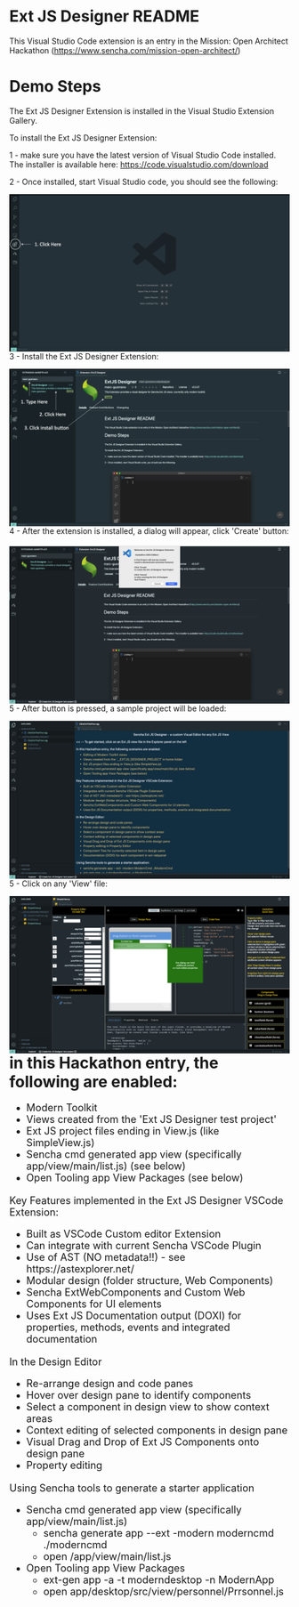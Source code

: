 # Ext JS Designer README

This Visual Studio Code extension is an entry in the Mission: Open Architect Hackathon (https://www.sencha.com/mission-open-architect/)

# Demo Steps

The Ext JS Designer Extension is installed in the Visual Studio Extension Gallery.

To install the Ext JS Designer Extension:

1 - make sure you have the latest version of Visual Studio Code installed.
    The installer is available here: https://code.visualstudio.com/download

2 - Once installed, start Visual Studio code, you should see the following:

<img src="https://raw.githubusercontent.com/mgusmano/extjsdesigner/master/documentation/1-empty.png" alt="download" style="float: left; margin-right: 10px;" />

3 - Install the Ext JS Designer Extension:

<img src="https://raw.githubusercontent.com/mgusmano/extjsdesigner/master/documentation/2-install.png" alt="download" style="float: left; margin-right: 10px;" />

4 - After the extension is installed, a dialog will appear, click 'Create' button:

<img src="https://raw.githubusercontent.com/mgusmano/extjsdesigner/master/documentation/3-rundialog.png" alt="download" style="float: left; margin-right: 10px;" />

5 - After button is pressed, a sample project will be loaded:

<img src="https://raw.githubusercontent.com/mgusmano/extjsdesigner/master/documentation/4-clickonthisfirst.png" alt="download" style="float: left; margin-right: 10px;" />

5 - Click on any 'View' file:

<img src="https://raw.githubusercontent.com/mgusmano/extjsdesigner/master/documentation/5-designer.png" alt="download" style="float: left; margin-right: 10px;" />


# in this Hackathon entry, the following are enabled:

<ul style="font-size:18px;">
<li>Modern Toolkit
<li>Views created from the 'Ext JS Designer test project'
<li>Ext JS project files ending in View.js (like SimpleView.js)
<li>Sencha cmd generated app view (specifically app/view/main/list.js) (see below)
<li>Open Tooling app View Packages (see below)
</ul>

<div style="margin-top:20px;font-size:18px;">
Key Features implemented in the Ext JS Designer VSCode Extension:
</div>

<ul style="font-size:18px;">
<li>Built as VSCode Custom editor Extension
<li>Can integrate with current Sencha VSCode Plugin
<li>Use of AST (NO metadata!!) - see https://astexplorer.net/
<li>Modular design (folder structure, Web Components)
<li>Sencha ExtWebComponents and Custom Web Components for UI elements
<li>Uses Ext JS Documentation output (DOXI) for properties, methods, events and integrated documentation
</ul>

<div style="margin-top:20px;font-size:18px;">
In the Design Editor
</div>

<ul style="font-size:18px;">
<li>Re-arrange design and code panes
<li>Hover over design pane to identify components
<li>Select a component in design view to show context areas
<li>Context editing of selected components in design pane
<li>Visual Drag and Drop of Ext JS Components onto design pane
<li>Property editing
</ul>

<div style="margin-top:20px;font-size:18px;">
Using Sencha tools to generate a starter application
</div>

<ul style="font-size:18px;">
<li>Sencha cmd generated app view (specifically app/view/main/list.js)
<ul>
<li>sencha generate app --ext -modern moderncmd ./moderncmd
<li>open /app/view/main/list.js
</ul>
<li>Open Tooling app View Packages
<ul>
<li>ext-gen app -a -t moderndesktop -n ModernApp
<li>open app/desktop/src/view/personnel/Prrsonnel.js
</ul>
</ul>
